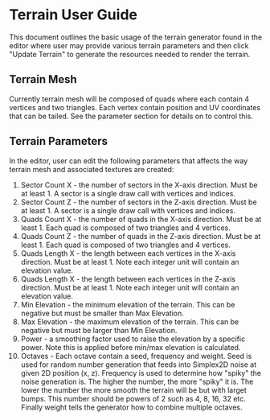 # Terrain User Guide
This document outlines the basic usage of the terrain generator found in the editor where user may provide various terrain parameters and then click "Update Terrain" to generate the resources needed to render the terrain.

## Terrain Mesh
Currently terrain mesh will be composed of quads where each contain 4 vertices and two triangles. Each vertex contain position and UV coordinates that can be tailed. See the parameter section for details on to control this.

## Terrain Parameters
In the editor, user can edit the following parameters that affects the way terrain mesh and associated textures are created:
1. Sector Count X - the number of sectors in the X-axis direction. Must be at least 1. A sector is a single draw call with vertices and indices.
2. Sector Count Z - the number of sectors in the Z-axis direction. Must be at least 1. A sector is a single draw call with vertices and indices.
3. Quads Count X - the number of quads in the X-axis direction. Must be at least 1. Each quad is composed of two triangles and 4 vertices.
4. Quads Count Z - the number of quads in the Z-axis direction. Must be at least 1. Each quad is composed of two triangles and 4 vertices.
5. Quads Length X - the length between each vertices in the X-axis direction. Must be at least 1. Note each integer unit will contain an elevation value.
5. Quads Length X - the length between each vertices in the Z-axis direction. Must be at least 1. Note each integer unit will contain an elevation value.
6. Min Elevation - the minimum elevation of the terrain. This can be negative but must be smaller than Max Elevation.
7. Max Elevation - the maximum elevation of the terrain. This can be negative but must be larger than Min Elevation.
8. Power - a smoothing factor used to raise the elevation by a specific power. Note this is applied before min/max elevation is calculated.
9. Octaves - Each octave contain a seed, frequency and weight. Seed is used for random number generation that feeds into Simplex2D noise at given 2D position (x, z). Frequency is used to determine how "spiky" the noise generation is. The higher the number, the more "spiky" it is. The lower the number the more smooth the terrain will be but with larget bumps. This number should be powers of 2 such as 4, 8, 16, 32 etc. Finally weight tells the generator how to combine multiple octaves. 